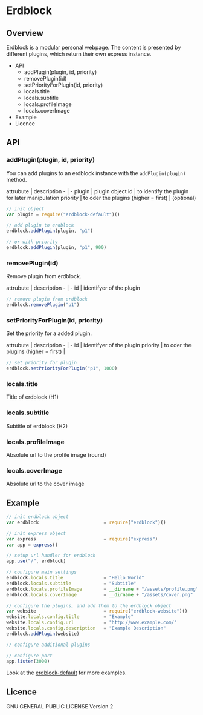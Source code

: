 # Erdblock


## Overview


Erdblock is a modular personal webpage. The content is presented by different plugins, which return their own express instance.

-	API
	-	addPlugin(plugin, id, priority)
	-	removePlugin(id)
	-	setPriorityForPlugin(id, priority)
	-	locals.title
	-	locals.subtitle
	-	locals.profileImage
	-	locals.coverImage
-	Example
-	Licence

## API


### addPlugin(plugin, id, priority)

You can add plugins to an erdblock instance with the `addPlugin(plugin)` method.

attrubute | description - | - plugin | plugin object id | to identify the plugin for later manipulation priority | to oder the plugins (higher = first) | (optional)

```javascript
// init object
var plugin = require("erdblock-default")()

// add plugin to erdblock
erdblock.addPlugin(plugin, "p1")

// or with priority
erdblock.addPlugin(plugin, "p1", 900)
```

### removePlugin(id)

Remove plugin from erdblock.

attrubute | description - | - id | identifyer of the plugin

```javascript
// remove plugin from erdblock
erdblock.removePlugin("p1")
```

### setPriorityForPlugin(id, priority)

Set the priority for a added plugin.

attrubute | description - | - id | identifyer of the plugin priority | to oder the plugins (higher = first) |

```javascript
// set priority for plugin
erdblock.setPriorityForPlugin("p1", 1000)
```

### locals.title

Title of erdblock (H1)

### locals.subtitle

Subtitle of erdblock (H2)

### locals.profileImage

Absolute url to the profile image (round)

### locals.coverImage

Absolute url to the cover image

## Example


```javascript
// init erdblock object
var erdblock                        = require("erdblock")()

// init express object
var express                         = require("express")
var app = express()

// setup url handler for erdblock
app.use("/", erdblock)

// configure main settings
erdblock.locals.title               = "Hello World"
erdblock.locals.subtitle            = "Subtitle"
erdblock.locals.profileImage        = __dirname + "/assets/profile.png"
erdblock.locals.coverImage          = __dirname + "/assets/cover.png"

// configure the plugins, and add them to the erdblock object
var website                         = require("erdblock-website")()
website.locals.config.title         = "Example"
website.locals.config.url           = "http://www.example.com/"
website.locals.config.description   = "Example Description"
erdblock.addPlugin(website)

// configure additional plugins

// configure port
app.listen(3000)
```

Look at the [erdblock-default](https://gitlab01.markab.uberspace.de/erdblock-default) for more examples.


## Licence


GNU GENERAL PUBLIC LICENSE Version 2
